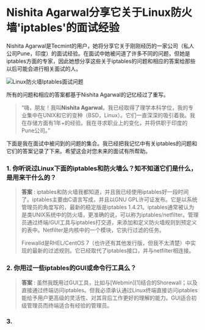 Nishita Agarwal分享它关于Linux防火墙'iptables'的面试经验
================================================================================
Nishita Agarwal是Tecmint的用户，她将分享它关于刚刚经历的一家公司（私人公司Pune，印度）的面试经验。在面试中她被问道了许多不同的问题，但她是iptables方面的专家，因此她想分享这些关于iptables的问题和相应的答案给那些以后可能会进行相关面试的人。

![Linux防火墙Iptables面试问题](http://www.tecmint.com/wp-content/uploads/2015/05/Linux-iptables-Interview-Questions.jpg)

所有的问题和相应的答案都基于Nishita Agarwal的记忆经过了重写。

> “嗨，朋友！我叫**Nishita Agarwal**。我已经取得了理学本科学位，我的专业集中在UNIX和它的变种（BSD，Linux）。它们一直深深的吸引着我。我在存储方面有1年+的经验。我在寻求职业上的变化，并将供职于印度的Pune公司。”

下面是我在面试中被问到的问题的集合。我已经把我记忆中有关iptables的问题和它们的答案记录了下来。希望这会对您未来的面试有所帮助。

### 1. 你听说过Linux下面的iptables和防火墙么？知不知道它们是什么，是用来干什么的？ ###

> **答案** : iptables和防火墙我都知道，并且我已经使用iptables好一段时间了。iptables主要由C语言写成，并且以GNU GPL许可证发布。它是以系统管理员的角度写的，最新的稳定版是iptables 1.4.21。iptables通常被认为是类UNIX系统中的防火墙，更准确的说，可以称为iptables/netfilter。管理员通过终端/GUI工具与iptables打交道，来添加和定义防火墙规则到预定义的表中。Netfilter是内核中的一个模块，它执行过滤的任务。
> 
> Firewalld是RHEL/CentOS 7（也许还有其他发行版，但我不太清楚）中实现的最新的过滤规则。它已经取代了iptables接口，并与netfilter相连接。

### 2. 你用过一些iptables的GUI或命令行工具么？ ###

> **答案** : 虽然我既用过GUI工具，比如与[Webmin][1]结合的Shorewall；以及直接通过终端访问iptables。但我必须承认通过Linux终端直接访问iptables能给予用户更高级的灵活性、对其背后工作更好的理解的能力。GUI适合初级管理员而终端适合有经验的管理员。

### 3.  ###






























